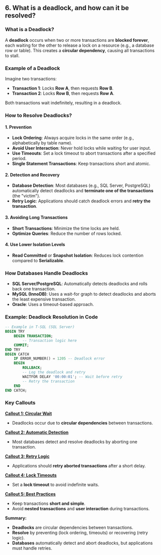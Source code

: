 ## 6. What is a **deadlock**, and how can it be resolved?

### **What is a Deadlock?**
A **deadlock** occurs when two or more transactions are **blocked forever**, each waiting for the other to release a lock on a resource (e.g., a database row or table). This creates a **circular dependency**, causing all transactions to stall.

### **Example of a Deadlock**
Imagine two transactions:
- **Transaction 1**: Locks **Row A**, then requests **Row B**.
- **Transaction 2**: Locks **Row B**, then requests **Row A**.

Both transactions wait indefinitely, resulting in a deadlock.

### **How to Resolve Deadlocks?**

#### **1. Prevention**
- **Lock Ordering**: Always acquire locks in the same order (e.g., alphabetically by table name).
- **Avoid User Interaction**: Never hold locks while waiting for user input.
- **Use Timeouts**: Set a lock timeout to abort transactions after a specified period.
- **Single Statement Transactions**: Keep transactions short and atomic.

#### **2. Detection and Recovery**
- **Database Detection**: Most databases (e.g., SQL Server, PostgreSQL) automatically detect deadlocks and **terminate one of the transactions** (the "victim").
- **Retry Logic**: Applications should catch deadlock errors and **retry the transaction**.

#### **3. Avoiding Long Transactions**
- **Short Transactions**: Minimize the time locks are held.
- **Optimize Queries**: Reduce the number of rows locked.

#### **4. Use Lower Isolation Levels**
- **Read Committed** or **Snapshot Isolation**: Reduces lock contention compared to **Serializable**.

### **How Databases Handle Deadlocks**
- **SQL Server/PostgreSQL**: Automatically detects deadlocks and rolls back one transaction.
- **MySQL (InnoDB)**: Uses a wait-for graph to detect deadlocks and aborts the least expensive transaction.
- **Oracle**: Uses a timeout-based approach.

### **Example: Deadlock Resolution in Code**
```sql
-- Example in T-SQL (SQL Server)
BEGIN TRY
    BEGIN TRANSACTION;
        -- Transaction logic here
    COMMIT;
END TRY
BEGIN CATCH
    IF ERROR_NUMBER() = 1205 -- Deadlock error
    BEGIN
        ROLLBACK;
        -- Log the deadlock and retry
        WAITFOR DELAY '00:00:01'; -- Wait before retry
        -- Retry the transaction
    END
END CATCH;
```

### **Key Callouts**

<ins>**Callout 1: Circular Wait**</ins>
- Deadlocks occur due to **circular dependencies** between transactions.

<ins>**Callout 2: Automatic Detection**</ins>
- Most databases detect and resolve deadlocks by aborting one transaction.

<ins>**Callout 3: Retry Logic**</ins>
- Applications should **retry aborted transactions** after a short delay.

<ins>**Callout 4: Lock Timeouts**</ins>
- Set a **lock timeout** to avoid indefinite waits.

<ins>**Callout 5: Best Practices**</ins>
- Keep transactions **short and simple**.
- Avoid **nested transactions** and **user interaction** during transactions.

**Summary:**
- **Deadlocks** are circular dependencies between transactions.
- **Resolve** by preventing (lock ordering, timeouts) or recovering (retry logic).
- **Databases** automatically detect and abort deadlocks, but applications must handle retries.
